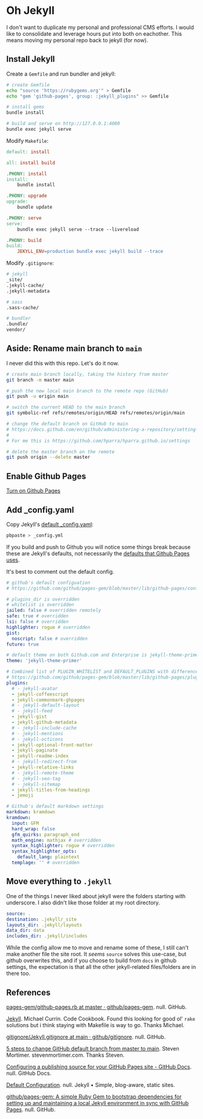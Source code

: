 # Oh Jekyll

I don't want to duplicate my personal and professional CMS efforts.
I would like to consolidate and leverage hours put into both on eachother.
This means moving my personal repo back to jekyll (for now).

## Install Jekyll

Create a `Gemfile` and run bundler and jekyll:

```sh
# create Gemfile
echo "source 'https://rubygems.org'" > Gemfile
echo "gem 'github-pages', group: :jekyll_plugins" >> Gemfile

# install gems
bundle install

# build and serve on http://127.0.0.1:4000
bundle exec jekyll serve
```

Modify `Makefile`:

```Makefile
default: install

all: install build

.PHONY: install
install:
	bundle install

.PHONY: upgrade
upgrade:
	bundle update

.PHONY: serve
serve:
	bundle exec jekyll serve --trace --livereload

.PHONY: build
build:
	JEKYLL_ENV=production bundle exec jekyll build --trace
```

Modify `.gitignore`:

```sh
# jekyll
_site/
.jekyll-cache/
.jekyll-metadata

# sass
.sass-cache/

# bundler
.bundle/
vendor/
```

## Aside: Rename main branch to `main`

I never did this with this repo. Let's do it now.

```sh
# create main branch locally, taking the history from master
git branch -m master main

# push the new local main branch to the remote repo (GitHub) 
git push -u origin main

# switch the current HEAD to the main branch
git symbolic-ref refs/remotes/origin/HEAD refs/remotes/origin/main

# change the default branch on GitHub to main
# https://docs.github.com/en/github/administering-a-repository/setting-the-default-branch
#
# For me this is https://github.com/hparra/hparra.github.io/settings

# delete the master branch on the remote
git push origin --delete master
```

## Enable Github Pages

[Turn on Github Pages](https://docs.github.com/en/pages/getting-started-with-github-pages/configuring-a-publishing-source-for-your-github-pages-site)

## Add _config.yaml

Copy Jekyll's [default _config.yaml](https://jekyllrb.com/docs/configuration/default/):

```sh
pbpaste > _config.yml
```

If you build and push to Github you will notice some things break because these are Jekyll's defaults, not necessarily the [defaults that Github Pages uses](https://github.com/github/pages-gem/blob/master/lib/github-pages/configuration.rb).

It's best to comment out the default config.

```yaml
# github's default configuation
# https://github.com/github/pages-gem/blob/master/lib/github-pages/configuration.rb

# plugins_dir is overridden
# whitelist is overridden
jailed: false # overridden remotely
safe: true # overridden
lsi: false # overridden 
highlighter: rogue # overridden
gist:
  noscript: false # overridden
future: true

# default theme on both Github.com and Enterprise is jekyll-theme-primer
theme: 'jekyll-theme-primer'

# Combined list of PLUGIN_WHITELIST and DEFAULT_PLUGINS with difference commented out
# https://github.com/github/pages-gem/blob/master/lib/github-pages/plugins.rb
plugins:
  # - jekyll-avatar
  - jekyll-coffeescript
  - jekyll-commonmark-ghpages
  # - jekyll-default-layout
  # - jekyll-feed
  - jekyll-gist
  - jekyll-github-metadata
  # - jekyll-include-cache
  # - jekyll-mentions
  # - jekyll-octicons
  - jekyll-optional-front-matter
  - jekyll-paginate
  - jekyll-readme-index
  # - jekyll-redirect-from
  - jekyll-relative-links
  # - jekyll-remote-theme
  # - jekyll-seo-tag
  # - jekyll-sitemap
  - jekyll-titles-from-headings
  - jemoji

# Github's default markdown settings
markdown: kramdown
kramdown:
  input: GFM
  hard_wrap: false
  gfm_quirks: paragraph_end
  math_engine: mathjax # overridden
  syntax_highlighter: rogue # overridden
  syntax_highlighter_opts:
    default_lang: plaintext
  templage: '' # overridden
```

## Move everything to `.jekyll`

One of the things I never liked about jekyll were the folders starting with underscore.
I also didn't like those folder at my root directory.

```yaml
source: .
destination: .jekyll/_site
layouts_dir: .jekyll/layouts
data_dir: data
includes_dir: .jekyll/includes
```

While the config allow me to move and rename some of these, I still can't make another file the site root. It _seems_ `source` solves this use-case, but github overwrites this, and if you choose to build from `docs` in github settings, the expectation is that all the other jekyll-related files/folders are in there too.

## References

[pages-gem/github-pages.rb at master · github/pages-gem](https://github.com/github/pages-gem). null. GitHub.

[Jekyll](https://michaelcurrin.github.io/code-cookbook/recipes/make/jekyll.html). Michael Currin. Code Cookbook. Found this looking for good ol' `rake` solutions but i think staying with Makefile is way to go. Thanks Michael.

[gitignore/Jekyll.gitignore at main · github/gitignore](https://github.com/github/gitignore). null. GitHub.

[5 steps to change GitHub default branch from master to main](https://stevenmortimer.com/5-steps-to-change-github-default-branch-from-master-to-main/). Steven Mortimer. stevenmortimer.com. Thanks Steven.

[Configuring a publishing source for your GitHub Pages site - GitHub Docs](https://docs.github.com/en/pages/getting-started-with-github-pages/configuring-a-publishing-source-for-your-github-pages-site). null. GitHub Docs.

[Default Configuration](https://jekyllrb.com/docs/configuration/default/). null. Jekyll • Simple, blog-aware, static sites.

[github/pages-gem: A simple Ruby Gem to bootstrap dependencies for setting up and maintaining a local Jekyll environment in sync with GitHub Pages](https://github.com/github/pages-gem). null. GitHub.
